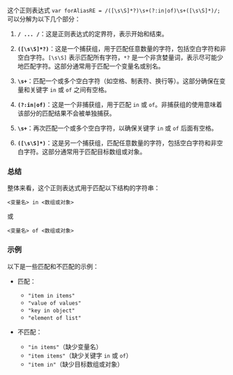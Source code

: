 这个正则表达式 `var forAliasRE = /([\s\S]*?)\s+(?:in|of)\s+([\s\S]*)/;` 可以分解为以下几个部分：

1. **`/ ... /`**：这是正则表达式的定界符，表示开始和结束。

2. **`([\s\S]*?)`**：这是一个捕获组，用于匹配任意数量的字符，包括空白字符和非空白字符。`[\s\S]` 表示匹配所有字符，`*?` 是一个非贪婪量词，表示尽可能少地匹配字符。这部分通常用于匹配一个变量名或别名。

3. **`\s+`**：匹配一个或多个空白字符（如空格、制表符、换行等）。这部分确保在变量和关键字 `in` 或 `of` 之间有空格。

4. **`(?:in|of)`**：这是一个非捕获组，用于匹配 `in` 或 `of`。非捕获组的使用意味着该部分的匹配结果不会被单独捕获。

5. **`\s+`**：再次匹配一个或多个空白字符，以确保关键字 `in` 或 `of` 后面有空格。

6. **`([\s\S]*)`**：这是另一个捕获组，匹配任意数量的字符，包括空白字符和非空白字符。这部分通常用于匹配目标数组或对象。

### 总结

整体来看，这个正则表达式用于匹配以下结构的字符串：

```
<变量名> in <数组或对象>
```
或
```
<变量名> of <数组或对象>
```

### 示例

以下是一些匹配和不匹配的示例：

- 匹配：
  - `"item in items"`
  - `"value of values"`
  - `"key in object"`
  - `"element of list"`

- 不匹配：
  - `"in items"`（缺少变量名）
  - `"item items"`（缺少关键字 `in` 或 `of`）
  - `"item in"`（缺少目标数组或对象）